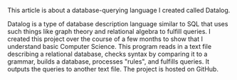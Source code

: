 This article is about a database-querying language I created called Datalog.

Datalog is a type of database description language similar to SQL that uses such things like graph theory and relational algebra to fulfill queries. I created this project over the course of a few months to show that I understand basic Computer Science. This program reads in a text file describing a relational database, checks syntax by comparing it to a grammar, builds a database, processes "rules", and fulfills queries. It outputs the queries to another text file. The project is hosted on GitHub.
